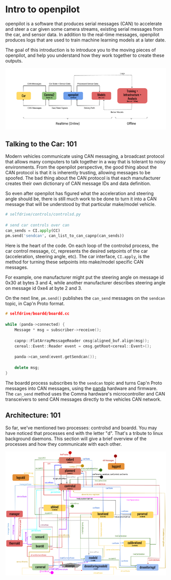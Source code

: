 # Intro to openpilot

openpilot is a software that produces serial messages (CAN) to accelerate and steer a car given some camera streams, existing serial messages from the car, and sensor data. In addition to the real-time messages, openpilot produces logs that are used to train machine learning models at a later date.

The goal of this introduction is to introduce you to the moving pieces of openpilot, and help you understand how they work together to create these outputs.

![conceptual_schematic](https://raw.githubusercontent.com/barbinbrad/openpilot-101/master/conceptual_schematic.png)

## Talking to the Car: 101

Modern vehicles communicate using CAN messaging, a broadcast protocol that allows many computers to talk together in a way that is tolerant to noisy environments. From the openpilot perspective, the good thing about the CAN protocol is that it is inherently trusting, allowing messages to be spoofed. The bad thing about the CAN protocol is that each manufacturer creates their own dictionary of CAN message IDs and data definition. 

So even after openpilot has figured what the acceleration and steering angle should be, there is still much work to be done to turn it into a CAN message that will be understood by that particular make/model vehicle. 


```python
# selfdrive/controls/controlsd.py

# send car controls over can
can_sends = CI.apply(CC)
pm.send('sendcan', can_list_to_can_capnp(can_sends))
```

Here is the heart of the code. On each loop of the controlsd process, the car control message, `CC`, represents the desired setpoints of the car (acceleration, steering angle, etc). The car interface, `CI.apply`, is the method for turning these setpoints into make/model specific CAN messages. 

For example, one manufacturer might put the steering angle on message id 0x30 at bytes 3 and 4, while another manufacturer describes steering angle on message id 0xe4 at byte 2 and 3. 

On the next line, `pm.send()` publishes the `can_send` messages on the `sendcan` topic, in Cap'n Proto format. 

```cpp
# selfdrive/boardd/boardd.cc

while (panda->connected) {
    Message * msg = subscriber->receive();

    capnp::FlatArrayMessageReader cmsg(aligned_buf.align(msg));
    cereal::Event::Reader event = cmsg.getRoot<cereal::Event>();

    panda->can_send(event.getSendcan());

    delete msg;
}
```

The boardd process subscribes to the `sendcan` topic and turns Cap'n Proto messages into CAN messages, using the [panda](https://github.com/commaai/panda) hardware and firmware. The `can_send` method uses the Comma hardware's microcontroller and CAN transceivers to send CAN messages directly to the vehicles CAN network. 

## Architecture: 101

So far, we've mentioned two processes: controlsd and boardd. You may have noticed that processes end with the letter "d". That's a tribute to linux background daemons. This section will give a brief overview of the processes and how they communicate with each other.



![pub_sub](https://raw.githubusercontent.com/barbinbrad/openpilot-101/master/pub_sub.png)
